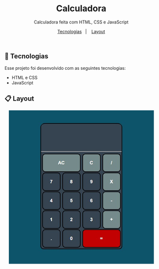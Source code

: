 <h1 align="center">Calculadora</h1>

<p align="center">Calculadora feita com HTML, CSS e JavaScript </br>
</p>

<p align="center">
 <a href="#-tecnologias">Tecnologias</a>&nbsp;&nbsp;&nbsp|&nbsp;&nbsp;&nbsp;
 <a href="#-Layout">Layout</a>
 
</p>



</br>



## 🚀 Tecnologias

Esse projeto foi desenvolvido com as seguintes tecnologias:

- HTML e CSS
- JavaScript



## 📋 Layout

<p align="center">
  <img alt="Layout da Calculadora" src="img/calc.jpg">
</p>
